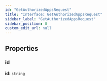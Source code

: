 ```yaml
---
id: "GetAuthorizedAppsRequest"
title: "Interface: GetAuthorizedAppsRequest"
sidebar_label: "GetAuthorizedAppsRequest"
sidebar_position: 0
custom_edit_url: null
---
```


## Properties

### id

 **id**: `string`
